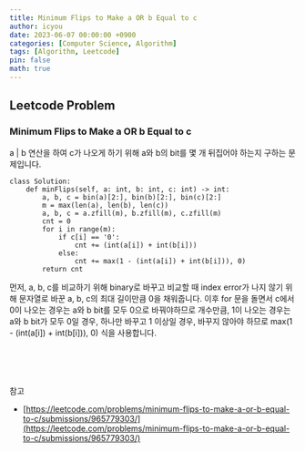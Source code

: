 ```yaml
---
title: Minimum Flips to Make a OR b Equal to c
author: icyou
date: 2023-06-07 00:00:00 +0900
categories: [Computer Science, Algorithm]
tags: [Algorithm, Leetcode]
pin: false
math: true
---
```


## Leetcode Problem

### Minimum Flips to Make a OR b Equal to c
a | b 연산을 하여 c가 나오게 하기 위해 a와 b의 bit를 몇 개 뒤집어야 하는지 구하는 문제입니다.  

```
class Solution:
    def minFlips(self, a: int, b: int, c: int) -> int:
        a, b, c = bin(a)[2:], bin(b)[2:], bin(c)[2:]
        m = max(len(a), len(b), len(c))
        a, b, c = a.zfill(m), b.zfill(m), c.zfill(m)
        cnt = 0
        for i in range(m):
            if c[i] == '0':
                cnt += (int(a[i]) + int(b[i]))
            else: 
                cnt += max(1 - (int(a[i]) + int(b[i])), 0)
        return cnt
```
먼저, a, b, c를 비교하기 위해 binary로 바꾸고 비교할 때 index error가 나지 않기 위해 문자열로 바꾼 a, b, c의 최대 길이만큼 0을 채워줍니다.
이후 for 문을 돌면서 c에서 0이 나오는 경우는 a와 b bit를 모두 0으로 바꿔야하므로 개수만큼, 1이 나오는 경우는 a와 b bit가 모두 0일 경우, 하나만 바꾸고 1 이상일 경우, 바꾸지 않아야 하므로 max(1 - (int(a\[i\]) + int(b\[i\])), 0) 식을 사용합니다.

<br/><br/><br/><br/>
참고 
- [https://leetcode.com/problems/minimum-flips-to-make-a-or-b-equal-to-c/submissions/965779303/](https://leetcode.com/problems/minimum-flips-to-make-a-or-b-equal-to-c/submissions/965779303/)